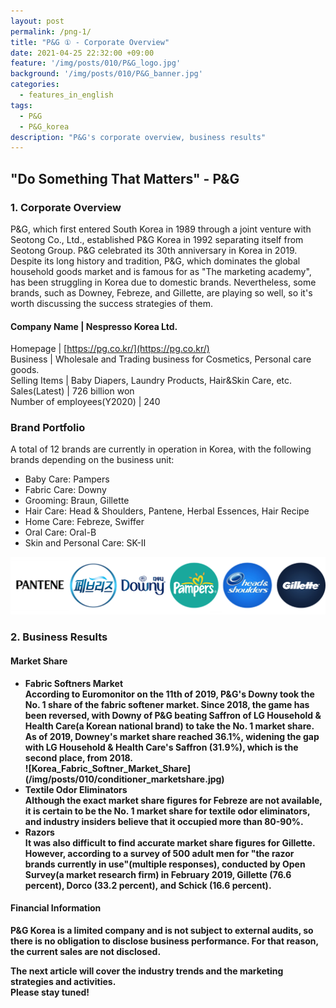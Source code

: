 ```yaml
---
layout: post
permalink: /png-1/
title: "P&G ① - Corporate Overview"
date: 2021-04-25 22:32:00 +09:00
feature: '/img/posts/010/P&G_logo.jpg'
background: '/img/posts/010/P&G_banner.jpg'
categories:
  - features_in_english
tags:
  - P&G
  - P&G_korea
description: "P&G's corporate overview, business results"
---
```


## "Do Something That Matters" - P&G

### 1. Corporate Overview

P&G, which first entered South Korea in 1989 through a joint venture with Seotong Co., Ltd., established P&G Korea in 1992 separating itself from Seotong Group. P&G celebrated its 30th anniversary in Korea in 2019. Despite its long history and tradition, P&G, which dominates the global household goods market and is famous for as "The marketing academy", has been struggling in Korea due to domestic brands. Nevertheless, some brands, such as Downey, Febreze, and Gillette, are playing so well, so it's worth discussing the success strategies of them.

#### Company Name | Nespresso Korea Ltd.
Homepage | [https://pg.co.kr/](https://pg.co.kr/)<br>
Business | Wholesale and Trading business for Cosmetics, Personal care goods.<br>
Selling Items | Baby Diapers, Laundry Products, Hair&Skin Care, etc.<br>
Sales(Latest) | 726 billion won<br>
Number of employees(Y2020) | 240<br>

### Brand Portfolio

A total of 12 brands are currently in operation in Korea, with the following brands depending on the business unit:
  <ul>
    <li>Baby Care: Pampers</li>
    <li>Fabric Care: Downy</li>
    <li>Grooming: Braun, Gillette</li>
    <li>Hair Care: Head & Shoulders, Pantene, Herbal Essences, Hair Recipe</li>
    <li>Home Care: Febreze, Swiffer</li>
    <li>Oral Care: Oral-B</li>
    <li>Skin and Personal Care: SK-Ⅱ</li>
  </ul>

![P&G_brand_portfolio](/img/posts/010/koreabrands.png)

### 2. Business Results

#### Market Share
 
  <ul>
    <li><b>Fabric Softners Market<b>
    <br>
    According to Euromonitor on the 11th of 2019, P&G's Downy took the No. 1 share of the fabric softener market. Since 2018, the game has been reversed, with Downy of P&G beating Saffron of LG Household & Health Care(a Korean national brand) to take the No. 1 market share. As of 2019, Downey's market share reached 36.1%, widening the gap with LG Household & Health Care's Saffron (31.9%), which is the second place, from 2018.
    </li>
    ![Korea_Fabric_Softner_Market_Share](/img/posts/010/conditioner_marketshare.jpg)
    <li><b>Textile Odor Eliminators<b>
    <br>
    Although the exact market share figures for Febreze are not available, it is certain to be the No. 1 market share for textile odor eliminators, and industry insiders believe that it occupied more than 80-90%.
    </li>
    <li><b>Razors<b>
    <br>
    It was also difficult to find accurate market share figures for Gillette. However, according to a survey of 500 adult men for "the razor brands currently in use"(multiple responses), conducted by Open Survey(a market research firm) in February 2019, Gillette (76.6 percent), Dorco (33.2 percent), and Schick (16.6 percent).
    </li>
  </ul>

#### Financial Information

P&G Korea is a limited company and is not subject to external audits, so there is no obligation to disclose business performance. For that reason, the current sales are not disclosed.

The next article will cover the industry trends and the marketing strategies and activities.<br>
<strong>Please stay tuned!</strong>
